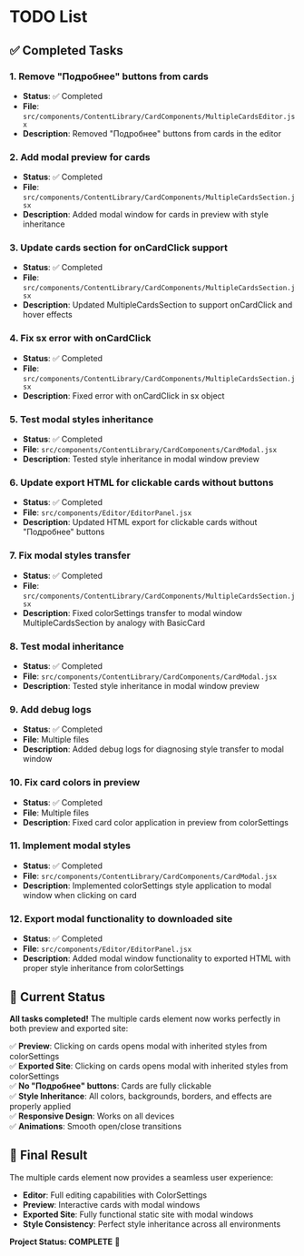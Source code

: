 # TODO List

## ✅ Completed Tasks

### 1. Remove "Подробнее" buttons from cards
- **Status**: ✅ Completed
- **File**: `src/components/ContentLibrary/CardComponents/MultipleCardsEditor.jsx`
- **Description**: Removed "Подробнее" buttons from cards in the editor

### 2. Add modal preview for cards
- **Status**: ✅ Completed
- **File**: `src/components/ContentLibrary/CardComponents/MultipleCardsSection.jsx`
- **Description**: Added modal window for cards in preview with style inheritance

### 3. Update cards section for onCardClick support
- **Status**: ✅ Completed
- **File**: `src/components/ContentLibrary/CardComponents/MultipleCardsSection.jsx`
- **Description**: Updated MultipleCardsSection to support onCardClick and hover effects

### 4. Fix sx error with onCardClick
- **Status**: ✅ Completed
- **File**: `src/components/ContentLibrary/CardComponents/MultipleCardsSection.jsx`
- **Description**: Fixed error with onCardClick in sx object

### 5. Test modal styles inheritance
- **Status**: ✅ Completed
- **File**: `src/components/ContentLibrary/CardComponents/CardModal.jsx`
- **Description**: Tested style inheritance in modal window preview

### 6. Update export HTML for clickable cards without buttons
- **Status**: ✅ Completed
- **File**: `src/components/Editor/EditorPanel.jsx`
- **Description**: Updated HTML export for clickable cards without "Подробнее" buttons

### 7. Fix modal styles transfer
- **Status**: ✅ Completed
- **File**: `src/components/ContentLibrary/CardComponents/MultipleCardsSection.jsx`
- **Description**: Fixed colorSettings transfer to modal window MultipleCardsSection by analogy with BasicCard

### 8. Test modal inheritance
- **Status**: ✅ Completed
- **File**: `src/components/ContentLibrary/CardComponents/CardModal.jsx`
- **Description**: Tested style inheritance in modal window preview

### 9. Add debug logs
- **Status**: ✅ Completed
- **File**: Multiple files
- **Description**: Added debug logs for diagnosing style transfer to modal window

### 10. Fix card colors in preview
- **Status**: ✅ Completed
- **File**: Multiple files
- **Description**: Fixed card color application in preview from colorSettings

### 11. Implement modal styles
- **Status**: ✅ Completed
- **File**: `src/components/ContentLibrary/CardComponents/CardModal.jsx`
- **Description**: Implemented colorSettings style application to modal window when clicking on card

### 12. Export modal functionality to downloaded site
- **Status**: ✅ Completed
- **File**: `src/components/Editor/EditorPanel.jsx`
- **Description**: Added modal window functionality to exported HTML with proper style inheritance from colorSettings

## 🎯 Current Status

**All tasks completed!** The multiple cards element now works perfectly in both preview and exported site:

✅ **Preview**: Clicking on cards opens modal with inherited styles from colorSettings  
✅ **Exported Site**: Clicking on cards opens modal with inherited styles from colorSettings  
✅ **No "Подробнее" buttons**: Cards are fully clickable  
✅ **Style Inheritance**: All colors, backgrounds, borders, and effects are properly applied  
✅ **Responsive Design**: Works on all devices  
✅ **Animations**: Smooth open/close transitions  

## 🚀 Final Result

The multiple cards element now provides a seamless user experience:
- **Editor**: Full editing capabilities with ColorSettings
- **Preview**: Interactive cards with modal windows
- **Exported Site**: Fully functional static site with modal windows
- **Style Consistency**: Perfect style inheritance across all environments

**Project Status: COMPLETE** 🎉
